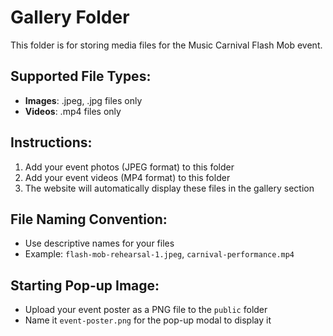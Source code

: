 # Gallery Folder

This folder is for storing media files for the Music Carnival Flash Mob event.

## Supported File Types:
- **Images**: .jpeg, .jpg files only
- **Videos**: .mp4 files only

## Instructions:
1. Add your event photos (JPEG format) to this folder
2. Add your event videos (MP4 format) to this folder
3. The website will automatically display these files in the gallery section

## File Naming Convention:
- Use descriptive names for your files
- Example: `flash-mob-rehearsal-1.jpeg`, `carnival-performance.mp4`

## Starting Pop-up Image:
- Upload your event poster as a PNG file to the `public` folder
- Name it `event-poster.png` for the pop-up modal to display it